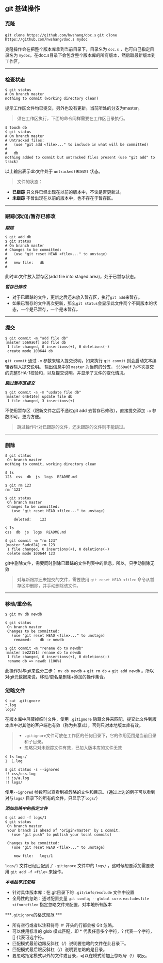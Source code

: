 ## git 基础操作

### 克隆
`git clone https://github.com/hwshang/doc.s` 
`git clone https://github.com/hwshang/doc.s mydoc`

克隆操作会在把整个版本库拿到当前目录下，目录名为 `doc.s` ，也可自己指定目录名为 `mydoc`。在doc.s目录下会包含整个版本库的所有版本，然后取最新版本到工作区。

---

### 检查状态

```
$ git status
# On branch master
nothing to commit (working directory clean)
```
提示工作区文件均已提交，另外也没有更新。当前所处的分支为master。
> 须在工作区执行，下面的命令同样需要在工作区目录执行。

```
$ touch db
$ git status
# On branch master
# Untracked files:
#   (use "git add <file>..." to include in what will be committed)
#
#	db
nothing added to commit but untracked files present (use "git add" to track)
```
以上输出表示db文件处于 `untracked(未跟踪)` 状态。

> 文件的状态：
- **已跟踪**  只文件已经出现在以前的版本中，不论是否更新过。
- **未跟踪**  不曾出现在以前的版本中，也不存在于暂存区。

---

### 跟踪(添加)/暂存已修改

***跟踪***

```
$ git add db
$ git status
# On branch master
# Changes to be committed:
#   (use "git reset HEAD <file>..." to unstage)
#
#	new file:   db
#
```

此时db文件放入暂存区(add file into staged area)，处于已暂存状态。

***暂存已修改***

* 对于已跟踪的文件，更新之后还未放入暂存区，执行`git add`来暂存。
* 如果已暂存的文件再次更新，那么`git status`会显示此文件两个不同版本的状态，一个是已暂存，一个是未暂存。

---

### 提交

```
$ git commit -m "add file db"
[master 5569a6f] add file db
 1 file changed, 0 insertions(+), 0 deletions(-)
 create mode 100644 db
```

`git commit` 通过 `-m` 参数来输入提交说明，如果执行 `git commit` 则会启动文本编辑器输入提交说明。
输出信息中的 `master` 为当前的分支， `5569a6f` 为本次提交的完整SHA-1校验和，以及提交说明。并显示了文件的变化情况。

***跳过暂存区提交***

```
$ git commit -a -m "update file db"
[master 646414e] update file db
 1 file changed, 3 insertions(+)
```

不使用暂存区（跟新文件之后不通过git add 去暂存已修改），直接提交添加 `-a` 参数即可，更为方便。

> 跳过操作针对已跟踪的文件，还未跟踪的文件则不能跳过。

---

### 删除

```
$ git status
 On branch master
nothing to commit, working directory clean

$ ls
123  css  db  js  logs  README.md

$ git rm 123
rm '123'

$ git status
 On branch master
 Changes to be committed:
   (use "git reset HEAD <file>..." to unstage)

	deleted:    123

$ ls
css  db  js  logs  README.md

$ git commit -m "rm 123"
[master 5adcd24] rm 123
 1 file changed, 0 insertions(+), 0 deletions(-)
 delete mode 100644 123
```

git中删除文件，需要同时删除已跟踪的文件列表中的信息，所以，只手动删除无效
> 对与新跟踪还未提交的文件，需要使用 `git reset HEAD <file>` 命令从暂存区中删除，并手动删除该文件。

---

### 移动/重命名

```
$ git mv db newdb

$ git status
 On branch master
 Changes to be committed:
   (use "git reset HEAD <file>..." to unstage)
	renamed:    db -> newdb
	
$ git commit -m "rename db to newdb"
[master 5e22151] rename db to newdb
 1 file changed, 0 insertions(+), 0 deletions(-)
 rename db => newdb (100%)
```

此操作对与git来说分三步： `mv db newdb` + `git rm db` + `git add newdb` 。所以对git元数据来说，移动/更名是删除+添加的操作集合。

### 忽略文件

```
$ cat .gitignore 
*.log
logs/
```
在版本库中屏蔽掉临时文件，使用 `.gitignore` 隐藏文件来匹配，提交此文件到版本库中对其他的客户端也有效（称为共享式），否则只对本地版本库有效。
> - `.gitignore`文件可放在工作区的任何目录下，它的作用范围是当前目录和子目录。
> -  忽略只对未跟踪文件有效，已加入版本库的文件无效

```
$ ls logs/
1  1.log

$ git status -s --ignored
!! css/css.log
!! js/a.log
!! logs/
```

使用`--ignored` 参数可以查看到被忽略的文件和目录。（通过上边的例子可以看到对与`logs/` 目录下的所有的文件，只显示了`logs/`）


***添加忽略中的指定文件***

```
$ git add -f logs/1
$ git status
 On branch master
 Your branch is ahead of 'origin/master' by 1 commit.
   (use "git push" to publish your local commits)

 Changes to be committed:
   (use "git reset HEAD <file>..." to unstage)

	new file:   logs/1
```

`logs/1` 文件已经匹配到了 `.gitignore` 文件中的 `logs/` ，这时候想要添加需要使用 `git add -f <file>` 来操作。

***本地独享式忽略***

 - 针对具体版本库：在.git目录下的 `.git/info/exclude` 文件中设置
 - 全局性的忽略：通过配置变量 `git config --global core.excludesfile <ifnorefile>` 指定忽略文件来配置，对本地所有版本
 

***`.gitignore`的格式规范 ***

- 所有空行或者以注释符号 ＃ 开头的行都会被 Git 忽略。
- 可以使用标准的 glob 模式匹配，即 * 代表任意多个字符，? 代表一个字符， [] 代表可选字符。
- 匹配模式最前边跟反斜杠（/）说明要忽略的文件在此目录下。
- 匹配模式最后跟反斜杠（/）说明要忽略的是目录。
- 要忽略指定模式以外的文件或目录，可以在模式前加上惊叹号（!）取反。


